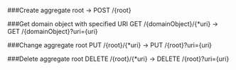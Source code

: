 ###Create aggregate root
    -> POST /{root}

###Get domain object with specified URI
       GET /{domainObject}/{*uri}
    -> GET /{domainObject}?uri={uri}

###Change aggregate root
       PUT /{root}/{*uri}
    -> PUT /{root}?uri={uri}

###Delete aggregate root
       DELETE /{root}/{*uri}
    -> DELETE /{root}?uri={uri}

